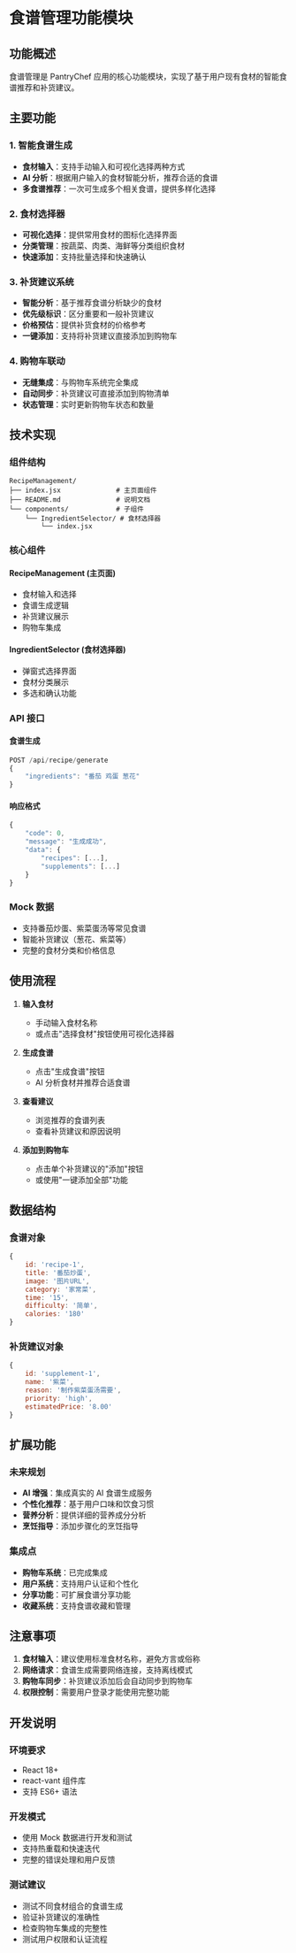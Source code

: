 # 食谱管理功能模块

## 功能概述

食谱管理是 PantryChef 应用的核心功能模块，实现了基于用户现有食材的智能食谱推荐和补货建议。

## 主要功能

### 1. 智能食谱生成
- **食材输入**：支持手动输入和可视化选择两种方式
- **AI 分析**：根据用户输入的食材智能分析，推荐合适的食谱
- **多食谱推荐**：一次可生成多个相关食谱，提供多样化选择

### 2. 食材选择器
- **可视化选择**：提供常用食材的图标化选择界面
- **分类管理**：按蔬菜、肉类、海鲜等分类组织食材
- **快速添加**：支持批量选择和快速确认

### 3. 补货建议系统
- **智能分析**：基于推荐食谱分析缺少的食材
- **优先级标识**：区分重要和一般补货建议
- **价格预估**：提供补货食材的价格参考
- **一键添加**：支持将补货建议直接添加到购物车

### 4. 购物车联动
- **无缝集成**：与购物车系统完全集成
- **自动同步**：补货建议可直接添加到购物清单
- **状态管理**：实时更新购物车状态和数量

## 技术实现

### 组件结构
```
RecipeManagement/
├── index.jsx              # 主页面组件
├── README.md              # 说明文档
└── components/            # 子组件
    └── IngredientSelector/ # 食材选择器
        └── index.jsx
```

### 核心组件

#### RecipeManagement (主页面)
- 食材输入和选择
- 食谱生成逻辑
- 补货建议展示
- 购物车集成

#### IngredientSelector (食材选择器)
- 弹窗式选择界面
- 食材分类展示
- 多选和确认功能

### API 接口

#### 食谱生成
```javascript
POST /api/recipe/generate
{
    "ingredients": "番茄 鸡蛋 葱花"
}
```

#### 响应格式
```javascript
{
    "code": 0,
    "message": "生成成功",
    "data": {
        "recipes": [...],
        "supplements": [...]
    }
}
```

### Mock 数据
- 支持番茄炒蛋、紫菜蛋汤等常见食谱
- 智能补货建议（葱花、紫菜等）
- 完整的食材分类和价格信息

## 使用流程

1. **输入食材**
   - 手动输入食材名称
   - 或点击"选择食材"按钮使用可视化选择器

2. **生成食谱**
   - 点击"生成食谱"按钮
   - AI 分析食材并推荐合适食谱

3. **查看建议**
   - 浏览推荐的食谱列表
   - 查看补货建议和原因说明

4. **添加到购物车**
   - 点击单个补货建议的"添加"按钮
   - 或使用"一键添加全部"功能

## 数据结构

### 食谱对象
```javascript
{
    id: 'recipe-1',
    title: '番茄炒蛋',
    image: '图片URL',
    category: '家常菜',
    time: '15',
    difficulty: '简单',
    calories: '180'
}
```

### 补货建议对象
```javascript
{
    id: 'supplement-1',
    name: '紫菜',
    reason: '制作紫菜蛋汤需要',
    priority: 'high',
    estimatedPrice: '8.00'
}
```

## 扩展功能

### 未来规划
- **AI 增强**：集成真实的 AI 食谱生成服务
- **个性化推荐**：基于用户口味和饮食习惯
- **营养分析**：提供详细的营养成分分析
- **烹饪指导**：添加步骤化的烹饪指导

### 集成点
- **购物车系统**：已完成集成
- **用户系统**：支持用户认证和个性化
- **分享功能**：可扩展食谱分享功能
- **收藏系统**：支持食谱收藏和管理

## 注意事项

1. **食材输入**：建议使用标准食材名称，避免方言或俗称
2. **网络请求**：食谱生成需要网络连接，支持离线模式
3. **购物车同步**：补货建议添加后会自动同步到购物车
4. **权限控制**：需要用户登录才能使用完整功能

## 开发说明

### 环境要求
- React 18+
- react-vant 组件库
- 支持 ES6+ 语法

### 开发模式
- 使用 Mock 数据进行开发和测试
- 支持热重载和快速迭代
- 完整的错误处理和用户反馈

### 测试建议
- 测试不同食材组合的食谱生成
- 验证补货建议的准确性
- 检查购物车集成的完整性
- 测试用户权限和认证流程
